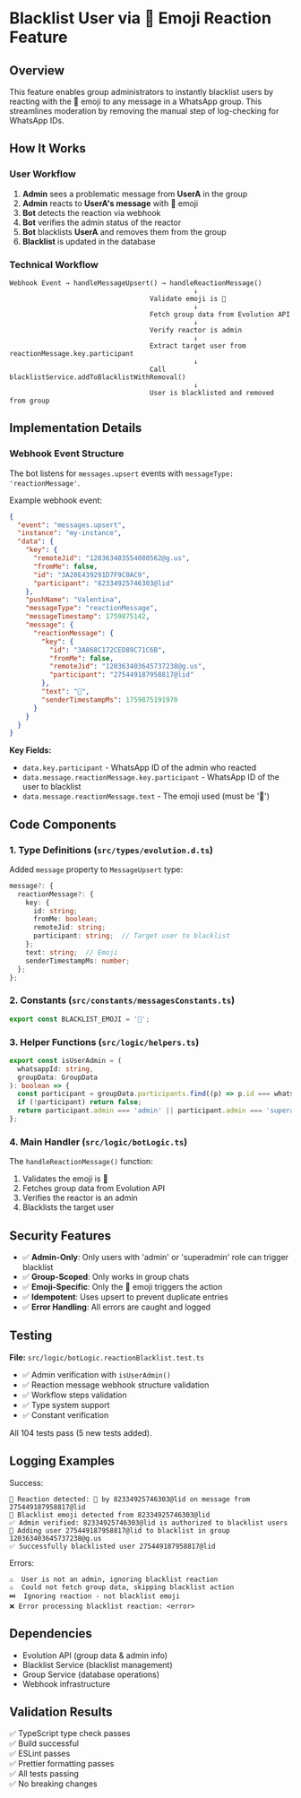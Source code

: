 # Blacklist User via 🚫 Emoji Reaction Feature

## Overview

This feature enables group administrators to instantly blacklist users by reacting with the 🚫 emoji to any message in a WhatsApp group. This streamlines moderation by removing the manual step of log-checking for WhatsApp IDs.

## How It Works

### User Workflow

1. **Admin** sees a problematic message from **UserA** in the group
2. **Admin** reacts to **UserA's message** with 🚫 emoji
3. **Bot** detects the reaction via webhook
4. **Bot** verifies the admin status of the reactor
5. **Bot** blacklists **UserA** and removes them from the group
6. **Blacklist** is updated in the database

### Technical Workflow

```
Webhook Event → handleMessageUpsert() → handleReactionMessage()
                                              ↓
                                   Validate emoji is 🚫
                                              ↓
                                   Fetch group data from Evolution API
                                              ↓
                                   Verify reactor is admin
                                              ↓
                                   Extract target user from reactionMessage.key.participant
                                              ↓
                                   Call blacklistService.addToBlacklistWithRemoval()
                                              ↓
                                   User is blacklisted and removed from group
```

## Implementation Details

### Webhook Event Structure

The bot listens for `messages.upsert` events with `messageType: 'reactionMessage'`.

Example webhook event:

```json
{
  "event": "messages.upsert",
  "instance": "my-instance",
  "data": {
    "key": {
      "remoteJid": "120363403554080562@g.us",
      "fromMe": false,
      "id": "3A20E439291D7F9C0AC9",
      "participant": "82334925746303@lid"
    },
    "pushName": "Valentina",
    "messageType": "reactionMessage",
    "messageTimestamp": 1759875142,
    "message": {
      "reactionMessage": {
        "key": {
          "id": "3A868C172CED89C71C6B",
          "fromMe": false,
          "remoteJid": "120363403645737238@g.us",
          "participant": "275449187958817@lid"
        },
        "text": "🚫",
        "senderTimestampMs": 1759875191970
      }
    }
  }
}
```

**Key Fields:**
- `data.key.participant` - WhatsApp ID of the admin who reacted
- `data.message.reactionMessage.key.participant` - WhatsApp ID of the user to blacklist
- `data.message.reactionMessage.text` - The emoji used (must be '🚫')

## Code Components

### 1. Type Definitions (`src/types/evolution.d.ts`)

Added `message` property to `MessageUpsert` type:

```typescript
message?: {
  reactionMessage?: {
    key: {
      id: string;
      fromMe: boolean;
      remoteJid: string;
      participant: string;  // Target user to blacklist
    };
    text: string;  // Emoji
    senderTimestampMs: number;
  };
};
```

### 2. Constants (`src/constants/messagesConstants.ts`)

```typescript
export const BLACKLIST_EMOJI = '🚫';
```

### 3. Helper Functions (`src/logic/helpers.ts`)

```typescript
export const isUserAdmin = (
  whatsappId: string,
  groupData: GroupData
): boolean => {
  const participant = groupData.participants.find((p) => p.id === whatsappId);
  if (!participant) return false;
  return participant.admin === 'admin' || participant.admin === 'superadmin';
};
```

### 4. Main Handler (`src/logic/botLogic.ts`)

The `handleReactionMessage()` function:
1. Validates the emoji is 🚫
2. Fetches group data from Evolution API
3. Verifies the reactor is an admin
4. Blacklists the target user

## Security Features

- ✅ **Admin-Only**: Only users with 'admin' or 'superadmin' role can trigger blacklist
- ✅ **Group-Scoped**: Only works in group chats
- ✅ **Emoji-Specific**: Only the 🚫 emoji triggers the action
- ✅ **Idempotent**: Uses upsert to prevent duplicate entries
- ✅ **Error Handling**: All errors are caught and logged

## Testing

**File:** `src/logic/botLogic.reactionBlacklist.test.ts`

- ✅ Admin verification with `isUserAdmin()`
- ✅ Reaction message webhook structure validation
- ✅ Workflow steps validation
- ✅ Type system support
- ✅ Constant verification

All 104 tests pass (5 new tests added).

## Logging Examples

Success:
```
📱 Reaction detected: 🚫 by 82334925746303@lid on message from 275449187958817@lid
🚫 Blacklist emoji detected from 82334925746303@lid
✅ Admin verified: 82334925746303@lid is authorized to blacklist users
🚫 Adding user 275449187958817@lid to blacklist in group 120363403645737238@g.us
✅ Successfully blacklisted user 275449187958817@lid
```

Errors:
```
⚠️  User is not an admin, ignoring blacklist reaction
⚠️  Could not fetch group data, skipping blacklist action
⏭️  Ignoring reaction - not blacklist emoji
❌ Error processing blacklist reaction: <error>
```

## Dependencies

- Evolution API (group data & admin info)
- Blacklist Service (blacklist management)
- Group Service (database operations)
- Webhook infrastructure

## Validation Results

✅ TypeScript type check passes  
✅ Build successful  
✅ ESLint passes  
✅ Prettier formatting passes  
✅ All tests passing  
✅ No breaking changes  
